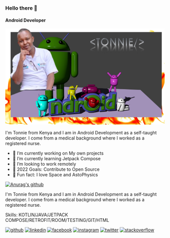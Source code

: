 ### Hello there 👋
#### Android Developer

![Android Developer](https://github.com/Tonnie-Dev/Tonnie-Dev/blob/master/Screenshot_2.png)

I'm Tonnie from Kenya and I am in Android Development as a self-taught developer. I come from a medical
background where I worked as a registered nurse.
- 🔭 I’m currently working on My own projects 
- 🌱 I’m currently learning Jetpack Compose 
- 👯 I’m looking to work remotely
- 🥅 2022 Goals: Contribute to Open Source
- 🚀 Fun fact: I love Space and AstoPhysics

[![Anurag's github](https://github-readme-stats.vercel.app/api?username=Tonnie-Dev)](https//github.com/anuraghazra/github-readme-stats)

I'm Tonnie from Kenya and I am in Android Development as a self-taught developer. I come from a medical background where I worked as a registered nurse.

Skills: KOTLIN/JAVA/JETPACK COMPOSE/RETROFIT/ROOM/TESTING/GIT/HTML


[<img src='https://cdn.jsdelivr.net/npm/simple-icons@3.0.1/icons/github.svg' alt='github' height='40'>](https://github.com/Tonnie-Dev)  [<img src='https://cdn.jsdelivr.net/npm/simple-icons@3.0.1/icons/linkedin.svg' alt='linkedin' height='40'>](https://www.linkedin.com/in/antony-muchiri/)  [<img src='https://cdn.jsdelivr.net/npm/simple-icons@3.0.1/icons/facebook.svg' alt='facebook' height='40'>](https://www.facebook.com/vfanadez)  [<img src='https://cdn.jsdelivr.net/npm/simple-icons@3.0.1/icons/instagram.svg' alt='instagram' height='40'>](https://www.instagram.com/tonnie_dev/)  [<img src='https://cdn.jsdelivr.net/npm/simple-icons@3.0.1/icons/twitter.svg' alt='twitter' height='40'>](https://twitter.com/Tonnie_Dev)  [<img src='https://cdn.jsdelivr.net/npm/simple-icons@3.0.1/icons/stackoverflow.svg' alt='stackoverflow' height='40'>](https://stackoverflow.com/users/7839518)  


